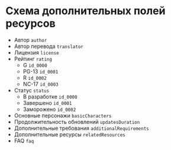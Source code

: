# Схема дополнительных полей ресурсов

- Автор `author`
- Автор перевода `translator`
- Лицензия `license`
- Рейтинг `rating`
  - G `id_0000`
  - PG-13 `id_0001`
  - R `id_0002`
  - NC-17 `id_0003`
- Статус `status`
  - В разработке `id_0000`
  - Завершено `id_0001`
  - Заморожено `id_0002`
- Основные персонажи `basicCharacters`
- Продолжительность обновлений `updatesDuration`
- Дополнительные требования `additionalRequirements`
- Дополнительные ресурсы `relatedResources`
- FAQ `faq`
